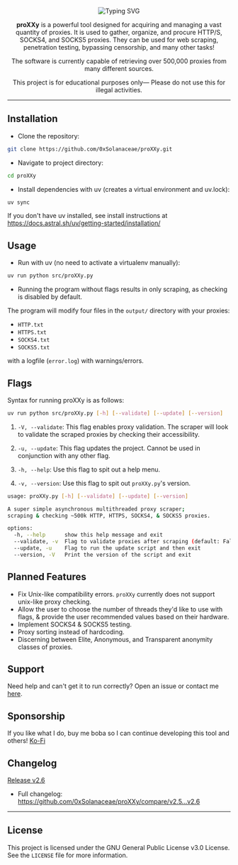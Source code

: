 <a name="readme-top"></a>

<div align="center">
  <p align="center">
    <img src="https://readme-typing-svg.demolab.com?font=Fira+Code&size=70&duration=2000&pause=1000&color=946DF7&center=true&width=1000&height=150&lines=%3C%7C%E2%80%94%E2%80%94%E2%80%94%E2%80%94%E2%80%94+proXXy+%E2%80%94%E2%80%94%E2%80%94%E2%80%94%E2%80%94%7C%3E" alt="Typing SVG" /></a>
  
  <p align="center">
    <strong>proXXy</strong> is a powerful tool designed for acquiring and managing a vast quantity of proxies. It is used to gather, organize, and procure HTTP/S, SOCKS4, and SOCKS5 proxies. They can be used for web scraping, penetration testing, bypassing censorship, and many other tasks!
  </p>
  
  <p align="center">
    The software is currently capable of retrieving over 500,000 proxies from many different sources.
  </p>
  
  <p align="center">
    This project is for educational purposes only— Please do not use this for illegal activities.
  </p>
</div>

---

## Installation

- Clone the repository:

```bash
git clone https://github.com/0xSolanaceae/proXXy.git
```

- Navigate to project directory:

```bash
cd proXXy
```

- Install dependencies with uv (creates a virtual environment and uv.lock):

```bash
uv sync
```

If you don't have uv installed, see install instructions at https://docs.astral.sh/uv/getting-started/installation/

## Usage

- Run with uv (no need to activate a virtualenv manually):

```bash
uv run python src/proXXy.py
```

- Running the program without flags results in only scraping, as checking is disabled by default.

The program will modify four files in the `output/` directory with your proxies:

- `HTTP.txt`
- `HTTPS.txt`
- `SOCKS4.txt`
- `SOCKS5.txt`

 with a logfile (`error.log`) with warnings/errors.

## Flags

Syntax for running proXXy is as follows:

```bash
uv run python src/proXXy.py [-h] [--validate] [--update] [--version]
```

1. `-V, --validate`: This flag enables proxy validation. The scraper will look to validate the scraped proxies by checking their accessibility.

2. `-u, --update`: This flag updates the project. Cannot be used in conjunction with any other flag.

3. `-h, --help`: Use this flag to spit out a help menu.

4. `-v, --version`: Use this flag to spit out `proXXy.py`'s version.

```bash
usage: proXXy.py [-h] [--validate] [--update] [--version]

A super simple asynchronous multithreaded proxy scraper;
scraping & checking ~500k HTTP, HTTPS, SOCKS4, & SOCKS5 proxies.

options:
  -h, --help      show this help message and exit
  --validate, -v  Flag to validate proxies after scraping (default: False)
  --update, -u    Flag to run the update script and then exit
  --version, -V   Print the version of the script and exit
```

## Planned Features

- Fix Unix-like compatibility errors. `proXXy` currently does not support unix-like proxy checking.
- Allow the user to choose the number of threads they'd like to use with flags, & provide the user recommended values based on their hardware.
- Implement SOCKS4 & SOCKS5 testing.
- Proxy sorting instead of hardcoding.
- Discerning between Elite, Anonymous, and Transparent anonymity classes of proxies.

## Support

Need help and can't get it to run correctly? Open an issue or contact me [here](https://solanaceae.xyz/).

## Sponsorship

If you like what I do, buy me boba so I can continue developing this tool and others!
[Ko-Fi](https://ko-fi.com/solanaceae)

## Changelog

[Release v2.6](https://github.com/0xSolanaceae/proXXy/releases/tag/v2.6)
- Full changelog: https://github.com/0xSolanaceae/proXXy/compare/v2.5...v2.6

---

## License

This project is licensed under the GNU General Public License v3.0 License. See the `LICENSE` file for more information.
